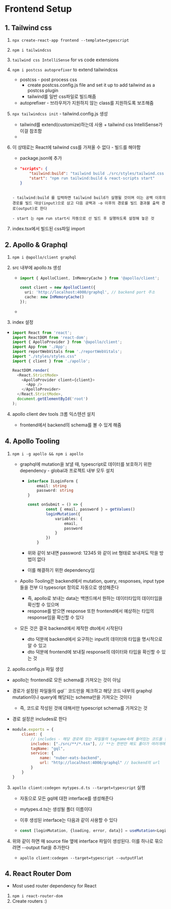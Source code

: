# Frontend Setup



## 1. Tailwind css

1. `npx create-react-app frontend --template=typescript`

2. `npm i tailwindcss`

3. `tailwind css IntelliSense` for vs code extensions

4. `npm i postcss autoprefixer` to extend tailwindcss 
   - postcss - post process css
     - create postcss.config.js file and set it up to add tailwind as a postcss plugin
     - tailwind를 일반 css파일로 빌드해줌
   - autoprefixer - 브라우저가 지원하지 않는 class를 지원하도록 보조해줌

5. `npx tailwindcss init` - tailwind.config.js 생성
   - tailwind를 extend(customize)하는데 사용 + tailwind css IntelliSense가 이걸 참조함
   - 

6. 이 상태로는 React에 tailwind css를 가져올 수 없다 - 빌드를 해야함

   - package.json에 추가

   - ```json
     "scripts": {
         "tailwind:build": "tailwind build ./src/styles/tailwind.css -o ./src/styles/styles.css",
         "start": "npm run tailwind:build & react-scripts start"
     }
     ```
   ```
     
   - tailwind:build 를 입력하면 tailwind build가 실행될 것이며 이는 공백 이후의 경로를 빌드 대상(input)으로 삼고 다음 공백과 -o 이후의 경로를 빌드 결과물 출력 경로(output)로 한다
   
   - start 는 npm run start시 자동으로 선 빌드 후 실행하도록 설정해 놓은 것
   ```

7. index.tsx에서 빌드된 css파일 import



## 2. Apollo & Graphql

1. `npm i @apollo/client graphql`

2. src 내부에 apollo.ts 생성

   - ```typescript
     import { ApolloClient, InMemoryCache } from '@apollo/client';
     
     const client = new ApolloClient({
       uri: 'http://localhost:4000/graphql', // backend port 주소
       cache: new InMemoryCache()
     });
     ```

   - 

3.  index 설정

   - ```typescript
     import React from 'react';
     import ReactDOM from 'react-dom';
     import { ApolloProvider } from '@apollo/client';
     import App from './App';
     import reportWebVitals from './reportWebVitals';
     import "./styles/styles.css"
     import { client } from './apollo';
     
     ReactDOM.render(
       <React.StrictMode>
         <ApolloProvider client={client}>
           <App />
         </ApolloProvider>
       </React.StrictMode>,
       document.getElementById('root')
     );
     ```

4. apollo client dev tools 크롬 익스텐션 설치

   - frontend에서 backend의 schema를 볼 수 있게 해줌
   



## 4. Apollo Tooling

1. `npm i -g apollo && npm i apollo`

   - graphql에 mutation을 보낼 때, typescript로 데이터를 보호하기 위한 dependency - global과 프로젝트 내부 모두 설치

     - ```typescript
       interface ILoginForm {
           email: string
           password: string
       }
       
       const onSubmit = () => {
               const { email, password } = getValues()
               loginMutation({
                   variables: {
                       email,
                       password
                   }
               })
           }
       ```

     - 위와 같이 보내면 password: 12345 와 같이 int 형태로 보내져도 막을 방법이 없다

     - 이를 해결하기 위한 dependency임
     
   - Apollo Tooling은 backend에서 mutation, query, responses, input type들을 전부 다 typescript 정의로 자동으로 생성해준다

     - 즉, apollo로 보내는 data는 백엔드에서 원하는 데이터타입의 데이터임을 확신할 수 있으며
     - response를 받으면 response 또한 frontend에서 예상하는 타입의 response임을 확신할 수 있다

   - 모든 것은 결국 backend에서 제작한 dto에서 시작된다

     - dto 덕분에 backend에서 요구하는 input의 데이터와 타입을 명시적으로 알 수 있고
     - dto 덕분에 frontend에 보내질 response의 데이터와 타입을 확신할 수 있는 것

2. apollo.config.js 파일 생성

- apollo는 frontend로 모든 schema를 가져오는 것이 아님
- 경로가 설정된 파일들의 gql`` 코드만을 체크하고 해당 코드 내부의 graphql mutation이나 query에 해당되는 schema만을 가져오는 것이다
  
  - 즉, 코드로 작성된 것에 대해서만 typescript schema를 가져오는 것
- 경로 설정은 includes로 한다

- ```javascript
  module.exports = {
      client: {
          // includes - 해당 경로에 있는 파일들의 tagname속에 들어있는 코드들 찾아서 필요한 schema들만을 가져온다 - 서버와 연결되는 최초의 순간에 자동으로 schema를 불러오는 query가 실행됨
          includes: ["./src/**/*.tsx"], // **는 한번만 해도 폴더가 여러개여도 알아서 탐색한다 즉, .src/**/**/*.tsx 와 같이 작성할 필요가 없는 것
          tagName: "gql",
          service: {
              name: "nuber-eats-backend",
              url: "http://localhost:4000/graphql" // backend의 url
          }
      }
  }
  ```



3. `apollo client:codegen mytypes.d.ts --target=typescript` 실행
   
   - 자동으로 모든 gql에 대한 interface를 생성해준다
   
   - mytypes.d.ts는 생성될 폴더 이름이다
   
   - 이후 생성된 interface는 다음과 같이 사용할 수 있다
   
   - ```typescript
     const [loginMutation, {loading, error, data}] = useMutation<LoginMutation, LoginMutationVariables>(LOGIN_MUTATION)
     ```
   

4. 위와 같이 하면 매 source file 옆에 interface 파일이 생성된다. 이를 하나로 묶으려면 --output flat을 추가한다
   - ``apollo client:codegen --target=typescript --outputFlat``



## 4. React Router Dom

- Most used router dependency for React

1. `npm i react-router-dom`
2. Create routers :)